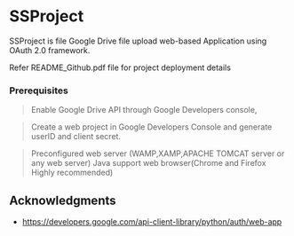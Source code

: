 # SSProject
SSProject is file Google Drive file upload web-based Application using OAuth 2.0 framework.

Refer README_Github.pdf file for project deployment details
### Prerequisites

> Enable Google Drive API through Google Developers console,

> Create a web project in Google Developers Console and generate userID and client secret.

> Preconfigured web server (WAMP,XAMP,APACHE TOMCAT server or any web server)
> Java support web browser(Chrome and Firefox Highly recommended)



## Acknowledgments
* https://developers.google.com/api-client-library/python/auth/web-app


